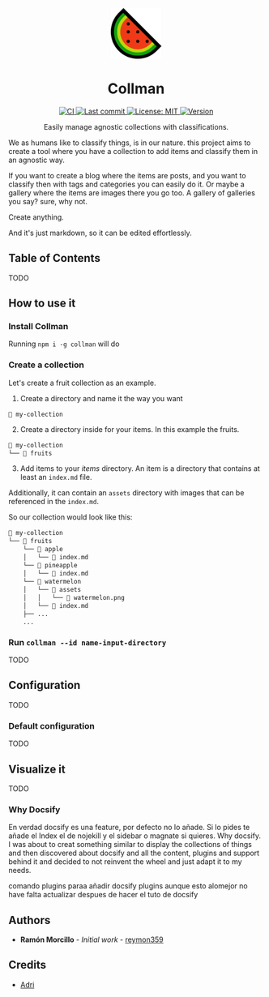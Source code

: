 <!-- 
This README.md file was generated from an open source template. 
Have a look at it! https://gist.github.com/reymon359/a0880e5b3bfcbac54f58b52b3ade2e02
-->

<!-- Logo (with link) -->
<p align="center">
  <a href="https://github.com/reymon359/collman">
    <img alt="collman" src="https://raw.githubusercontent.com/reymon359/collman/master/assets/watermelon.png" width="100" />
  </a>
</p>

<!-- Title -->
<h1 align="center">
  Collman
</h1>

<!-- Badges (with link) -->

<p align="center">
  <a href="https://github.com/reymon359/collman/actions/workflows/main.yml">
    <img alt="CI" src="https://github.com/reymon359/collman/actions/workflows/main.yml/badge.svg" />
  </a>
  <a href="https://github.com/reymon359/collman/commits/master">
    <img alt="Last commit" src="https://img.shields.io/github/last-commit/reymon359/collman?logo=github" />
  </a>
  <a href="https://github.com/reymon359/collman/blob/master/LICENSE">
    <img alt="License: MIT" src="https://img.shields.io/github/license/reymon359/collman?color=blue&logo=github" />
  </a>
  <a href="https://github.com/reymon359/collman/releases">
    <img alt="Version" src="https://img.shields.io/github/package-json/v/reymon359/collman?logo=github" />
  </a>
</p>

<!-- Small description -->
<p align="center">
Easily manage agnostic collections with classifications.
</p>

<!-- Long description -->
We as humans like to classify things, is in our nature. this project aims to create a tool where you have a collection to add items and classify them in an agnostic way. 

If you want to create a blog where the items are posts, and you want to classify then with tags and categories you can easily do it. 
Or maybe a gallery where the items are images there you go too. A gallery of galleries you say? sure, why not. 

Create anything. 

And it's just markdown, so it can be edited effortlessly.

## Table of Contents
TODO

## How to use it

### Install Collman 

Running `npm i -g collman` will do

### Create a collection

Let's create a fruit collection as an example. 

1. Create a directory and name it the way you want

```text
📁 my-collection
```
2. Create a directory inside for your items. In this example the fruits.

```text
📁 my-collection
└── 📁 fruits
```

3. Add items to your _items_ directory. An item is a directory that contains at least an `index.md` file. 

   



Additionally, it can contain an `assets` directory with images that can be referenced in the `index.md`.

So our collection would look like this:

```text
📁 my-collection
└── 📁 fruits
    └── 📁 apple
    │   └── 📄 index.md
    └── 📁 pineapple
    │   └── 📄 index.md
    └── 📁 watermelon
    │   └── 📁 assets
    │   │   └── 📄 watermelon.png    
    │   └── 📄 index.md
    ├── ...
    ...
```

### Run `collman --id name-input-directory`
TODO

## Configuration
TODO

### Default configuration 
TODO

## Visualize it
TODO

### Why Docsify
En verdad docsify es una feature, por defecto no lo añade. Si lo pides te añade el Index el de nojekill y el sidebar o magnate si quieres. Why docsify. I was about to creat something similar to display the collections of things and then discovered about docsify and all the content, plugins and support behind it and decided to not reinvent the wheel and just adapt it to my needs.



comando plugins paraa añadir docsify plugins aunque esto alomejor no have falta  actualizar despues de hacer el tuto de docsify

<!-- Authors -->
## Authors

- **Ramón Morcillo** - _Initial work_ - [reymon359](https://github.com/reymon359)

<!-- Credits -->
## Credits

- [Adri](https://github.com/adri)

    
